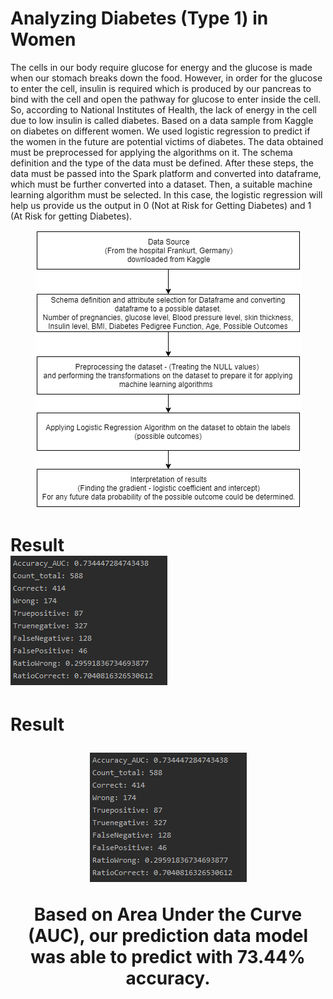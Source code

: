 # Analyzing Diabetes (Type 1) in Women
The cells in our body require glucose for energy and the glucose is made when our stomach breaks down the food. However, in order for the glucose to enter the cell, insulin is required which is produced by our pancreas to bind with the cell and open the pathway for glucose to enter inside the cell. So, according to National Institutes of Health, the lack of energy in the cell due to low insulin is called diabetes. Based on a data sample from Kaggle on diabetes on different women. We used logistic regression to predict if the women in the future are potential victims of diabetes. The data obtained must be preprocessed for applying the algorithms on it. The schema definition and the type of the data must be defined. After these steps, the data must be passed into the Spark platform and converted into dataframe, which must be further converted into a dataset. Then, a suitable machine learning algorithm must be selected. In this case, the logistic regression will help us provide us the output in 0 (Not at Risk for Getting Diabetes) and 1 (At Risk for getting Diabetes).
<p align="center">
  <img src="https://github.com/VivekProjects/Media/blob/master/Diabetes%20Flow%20Chart.png"><br>
  <h1>Result</hi><br>
  <img src="https://github.com/VivekProjects/Media/blob/master/Confusion%20Metrix.png">
</p>
<h1>Result</hi><br>
<p align="center">
  <img src="https://github.com/VivekProjects/Media/blob/master/Confusion%20Metrix.png">
</p>
<p align="center"><b>Based on Area Under the Curve (AUC), our prediction data model was able to predict with 73.44% accuracy.
